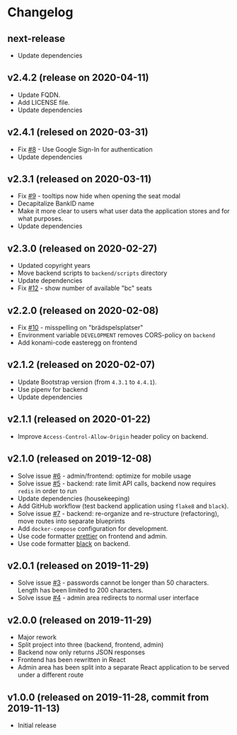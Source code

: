 # Changelog

## next-release

* Update dependencies

## v2.4.2 (release on 2020-04-11)

* Update FQDN.
* Add LICENSE file.
* Update dependencies

## v2.4.1 (relesed on 2020-03-31)

* Fix [#8](https://github.com/VilhelmPrytz/datorklubben-booking/issues/8) - Use Google Sign-In for authentication
* Update dependencies

## v2.3.1 (released on 2020-03-11)

* Fix [#9](https://github.com/VilhelmPrytz/datorklubben-booking/issues/9) - tooltips now hide when opening the seat modal
* Decapitalize BankID name
* Make it more clear to users what user data the application stores and for what purposes.
* Update dependencies

## v2.3.0 (released on 2020-02-27)

* Updated copyright years
* Move backend scripts to `backend/scripts` directory
* Update dependencies
* Fix [#12](https://github.com/VilhelmPrytz/datorklubben-booking/issues/12) - show number of available "bc" seats

## v2.2.0 (released on 2020-02-08)

* Fix [#10](https://github.com/VilhelmPrytz/datorklubben-booking/issues/10) - misspelling on "brädspelsplatser"
* Environment variable `DEVELOPMENT` removes CORS-policy on `backend`
* Add konami-code easteregg on frontend

## v2.1.2 (released on 2020-02-07)

* Update Bootstrap version (from `4.3.1` to `4.4.1`).
* Use pipenv for backend
* Update dependencies

## v2.1.1 (released on 2020-01-22)

* Improve `Access-Control-Allow-Origin` header policy on backend.

## v2.1.0 (released on 2019-12-08)

* Solve issue [#6](https://github.com/VilhelmPrytz/datorklubben-booking/issues/6) - admin/frontend: optimize for mobile usage
* Solve issue [#5](https://github.com/VilhelmPrytz/datorklubben-booking/issues/5) - backend: rate limit API calls, backend now requires `redis` in order to run
* Update dependencies (housekeeping)
* Add GitHub workflow (test backend application using `flake8` and `black`).
* Solve issue [#7](https://github.com/VilhelmPrytz/datorklubben-booking/issues/7) - backend: re-organize and re-structure (refactoring), move routes into separate blueprints
* Add `docker-compose` configuration for development.
* Use code formatter [prettier](https://prettier.io/) on frontend and admin.
* Use code formatter [black](https://github.com/psf/black) on backend.

## v2.0.1 (released on 2019-11-29)

* Solve issue [#3](https://github.com/VilhelmPrytz/datorklubben-booking/issues/3) - passwords cannot be longer than 50 characters. Length has been limited to 200 characters.
* Solve issue [#4](https://github.com/VilhelmPrytz/datorklubben-booking/issues/4) - admin area redirects to normal user interface

## v2.0.0 (released on 2019-11-29)

* Major rework
* Split project into three (backend, frontend, admin)
* Backend now only returns JSON responses
* Frontend has been rewritten in React
* Admin area has been split into a separate React application to be served under a different route

## v1.0.0 (released on 2019-11-28, commit from 2019-11-13)

* Initial release
